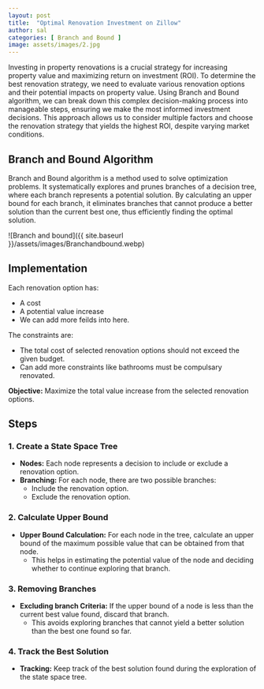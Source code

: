 ```yaml
---
layout: post
title:  "Optimal Renovation Investment on Zillow"
author: sal
categories: [ Branch and Bound ]
image: assets/images/2.jpg
---
```

Investing in property renovations is a crucial strategy for increasing property value and maximizing return on investment (ROI). To determine the best renovation strategy, we need to evaluate various renovation options and their potential impacts on property value. Using Branch and Bound algorithm, we can break down this complex decision-making process into manageable steps, ensuring we make the most informed investment decisions. This approach allows us to consider multiple factors and choose the renovation strategy that yields the highest ROI, despite varying market conditions.

## Branch and Bound Algorithm
Branch and Bound algorithm is a method used to solve optimization problems. It systematically explores and prunes branches of a decision tree, where each branch represents a potential solution. By calculating an upper bound for each branch, it eliminates branches that cannot produce a better solution than the current best one, thus efficiently finding the optimal solution.

![Branch and bound]({{ site.baseurl }}/assets/images/Branchandbound.webp)

## Implementation

Each renovation option has:
- A cost
- A potential value increase
- We can add more feilds into here.

The constraints are:
- The total cost of selected renovation options should not exceed the given budget.
- Can add more constraints like bathrooms must be compulsary renovated. 

**Objective:** Maximize the total value increase from the selected renovation options.

## Steps

### 1. Create a State Space Tree

- **Nodes:** Each node represents a decision to include or exclude a renovation option.
- **Branching:** For each node, there are two possible branches:
  - Include the renovation option.
  - Exclude the renovation option.

### 2. Calculate Upper Bound

- **Upper Bound Calculation:** For each node in the tree, calculate an upper bound of the maximum possible value that can be obtained from that node.
  - This helps in estimating the potential value of the node and deciding whether to continue exploring that branch.

### 3. Removing Branches

- **Excluding branch Criteria:** If the upper bound of a node is less than the current best value found, discard that branch.
  - This avoids exploring branches that cannot yield a better solution than the best one found so far.

### 4. Track the Best Solution

- **Tracking:** Keep track of the best solution found during the exploration of the state space tree.


